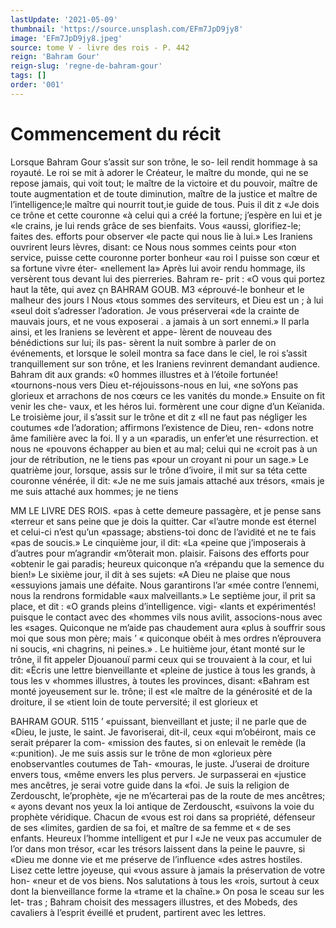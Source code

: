 ```yaml
---
lastUpdate: '2021-05-09'
thumbnail: 'https://source.unsplash.com/EFm7JpD9jy8'
image: 'EFm7JpD9jy8.jpeg'
source: tome V - livre des rois - P. 442
reign: 'Bahram Gour'
reign-slug: 'regne-de-bahram-gour'
tags: []
order: '001'
---
```


# Commencement du récit

Lorsque Bahram Gour s’assit sur son trône, le so- leil rendit hommage à sa royauté. Le roi se mit à adorer le Créateur, le maître du monde, qui ne se repose jamais, qui voit tout; le maître de la victoire et du pouvoir, maître de toute augmentation et de toute diminution, maître de la justice et maître de l’intelligence;le maître qui nourrit tout,ie guide de
tous. Puis il dit z «Je dois ce trône et cette couronne «à celui qui a créé la fortune; j’espère en lui et je
«le crains, je lui rends grâce de ses bienfaits. Vous «aussi, glorifiez-le; faites des. efforts pour observer «le pacte qui nous lie à lui.» Les Iraniens ouvrirent leurs lèvres, disant: ce Nous nous sommes ceints pour «ton service, puisse cette couronne porter bonheur «au roi l puisse son cœur et sa fortune vivre éter- «nellement la» Après lui avoir rendu hommage, ils versèrent tous devant lui des pierreries. Bahram re- prit : «O vous qui portez haut la tête, qui avez
çn BAHRAM GOUB. M3
«éprouvé-le bonheur et le malheur des jours l Nous
«tous sommes des serviteurs, et Dieu est un ; à lui «seul doit s’adresser l’adoration. Je vous préserverai
«de la crainte de mauvais jours, et ne vous exposerai . a jamais à un sort ennemi.»
Il parla ainsi, et les Iraniens se levèrent et appe- lèrent de nouveau des bénédictions sur lui; ils pas- sèrent la nuit sombre à parler de on événements, et
lorsque le soleil montra sa face dans le ciel, le roi
s’assit tranquillement sur son trône, et les Iraniens
revinrent demandant audience. Bahram dit aux grands: «0 hommes illustres et à l’étoile fortunée!
«tournons-nous vers Dieu et-réjouissons-nous en lui, «ne soYons pas glorieux et arrachons de nos cœurs ce les vanités du monde.» Ensuite on fit venir les che-
vaux, et les héros lui. formèrent une cour digne d’un Keïanida. Le troisième jour, il s’assit sur le
trône et dit z «Il ne faut pas négliger les coutumes «de l’adoration; affirmons l’existence de Dieu, ren- «dons notre âme familière avec la foi. Il y a un «paradis, un enfer’et une résurrection. et nous ne «pouvons échapper au bien et au mal; celui qui ne «croit pas à un jour de rétribution, ne le tiens pas «pour un croyant ni pour un sage.»
Le quatrième jour, lorsque, assis sur le trône d’ivoire, il mit sur sa téta cette couronne vénérée, il
dit: «Je ne me suis jamais attaché aux trésors, «mais je me suis attaché aux hommes; je ne tiens

MM LE LIVRE DES ROIS.
«pas à cette demeure passagère, et je pense sans
«terreur et sans peine que je dois la quitter. Car «l’autre monde est éternel et celui-ci n’est qu’un
«passage; abstiens-toi donc de l’avidité et ne te fais
«pas de soucis.» Le cinquième jour, il dit: «La «peine que j’imposerais à d’autres pour m’agrandir
«m’ôterait mon. plaisir. Faisons des efforts pour «obtenir le gai paradis; heureux quiconque n’a «répandu que la semence du bien!» Le sixième
jour, il dit à ses sujets: «A Dieu ne plaise que nous «essuyions jamais une défaite. Nous garantirons l’ar
«mée contre l’ennemi, nous la rendrons formidable
«aux malveillants.» Le septième jour, il prit sa place, et dit : «O grands pleins d’intelligence. vigi- «lants et expérimentés! puisque le contact avec des «hommes vils nous avilit, associons-nous avec les «sages. Quiconque ne m’aide pas chaudement aura «plus à souffrir sous moi que sous mon père; mais
’ « quiconque obéit à mes ordres n’éprouvera ni soucis,
«ni chagrins, ni peines.» .
Le huitième jour, étant monté sur le trône, il fit
appeler Djouanouï parmi ceux qui se trouvaient à la cour, et lui dit: «Écris une lettre bienveillante et «pleine de justice à tous les grands, à tous les
v «hommes illustres, à toutes les provinces, disant: «Bahram est monté joyeusement sur le. trône; il est «le maître de la générosité et de la droiture, il se
«tient loin de toute perversité; il est glorieux et

BAHRAM GOUR. 5115 ’ «puissant, bienveillant et juste; il ne parle que de
«Dieu, le juste, le saint. Je favoriserai, dit-il, ceux «qui m’obéiront, mais ce serait préparer la com-
«mission des fautes, si on enlevait le remède (la «:punition). Je me suis assis sur le trône de mon «glorieux père enobservantles coutumes de Tah- «mouras, le juste. J’userai de droiture envers tous, «même envers les plus pervers. Je surpasserai en «justice mes ancêtres, je serai votre guide dans la «foi. Je suis la religion de Zerdouscht, le’prophète,
«je ne m’écarterai pas de la route de mes ancêtres;
« ayons devant nos yeux la loi antique de Zerdouscht, «suivons la voie du prophète véridique. Chacun de «vous est roi dans sa propriété, défenseur de ses «limites, gardien de sa foi, et maître de sa femme et
« de ses enfants. Heureux l’homme intelligent et pur l
«Je ne veux pas accumuler de l’or dans mon trésor,
«car les trésors laissent dans la peine le pauvre, si «Dieu me donne vie et me préserve de l’influence
«des astres hostiles. Lisez cette lettre joyeuse, qui «vous assure à jamais la préservation de votre hon- «neur et de vos biens. Nos salutations à tous les
«rois, surtout à ceux dont la bienveillance forme la «trame et la chaîne.» On posa le sceau sur les let-
tras ; Bahram choisit des messagers illustres, et des Mobeds, des cavaliers à l’esprit éveillé et prudent,
partirent avec les lettres.
